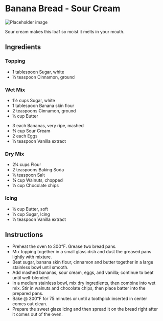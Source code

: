 # Banana Bread - Sour Cream

![Placeholder image](https://via.placeholder.com/150)

Sour cream makes this loaf so moist it melts in your mouth. 

## Ingredients

### Topping

- 1 tablespoon Sugar, white
- ½ teaspoon Cinnamon, ground 

### Wet Mix

- 1½ cups Sugar, white
- 1 tablespoon Banana skin flour
- 2 teaspoons Cinnamon, ground
- ¼ cup Butter 
<!-- 100g Sourdough with ½ cup flour + 1 Tbsp Banana Skin flour + some liquid from the mashed bananas and let bloom 2 hours. Add before banana mash. -->
- 3 each Bananas, very ripe, mashed
- ¾ cup Sour Cream
- 2 each Eggs
- ½ teaspoon Vanilla extract

### Dry Mix 

- 2¼ cups Flour  
- 2 teaspoons Baking Soda  
- ¼ teaspoon Salt  
- ¾ cup Walnuts, chopped  
- ½ cup Chocolate chips 

### Icing

- ¼ cup Butter, soft
- ½ cup Sugar, Icing
- ½ teaspoon Vanilla extract


## Instructions

- Preheat the oven to 300℉. Grease two bread pans.
- Mix topping together in a small glass dish and dust the greased pans lightly with mixture.
- Beat sugar, banana skin flour, cinnamon and butter together in a large stainless bowl until smooth. 
- Add mashed bananas, sour cream, eggs, and vanilla; continue to beat until well-blended. 
- In a medium stainless bowl, mix dry ingredients, then combine into wet mix. Stir in walnuts and chocolate chips, then place batter into the prepared pans.
- Bake @ 300℉ for 75 minutes or until a toothpick inserted in center comes out clean.
- Prepare the sweet glaze icing and then spread it on the bread right after it comes out of the oven.

<!--
## Notes
**20240809**: Include chocolate. Rise well while baking. Moist. 
**20240211**: 
**20240113**: Second batch. Mix 100g sourdough with ½ cup flour + some liquid from the mashed bananas and let bloom 2 hours. Next time, need to add the sourdough mix before the banana mash, as I noticed clumps of sourdough in the baked bread. Reduced sour cream to ¾ cup. Keep total flour @ 2¼ cups. Bake 1h15 @ 300℉. 
**20240106**: Use 100g sourdough. Reduce flour to 2 cups. Took 1h15 @ 300℉ to fully bake. Rises nicely in oven. Releases beautifully from pans. Texture is moist. Tastes delicious. Next time keep flour @ 2¼ cups, allowing perhaps bake time to be reduced.

## Sources

[Allrecipes: Banana Sour Cream Bread](https://www.allrecipes.com/recipe/6984/banana-sour-cream-bread/)
[Rustic Honey: Banana Bread with Icing](https://rustichoney.com/the-best-banana-bread-recipe-with-sweet-glaze-icing/)

-->